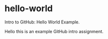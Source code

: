# hello-world
Intro to GitHub: Hello World Example.

Hello this is an example GitHub intro assignment.
